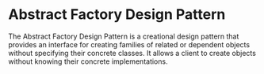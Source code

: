 # Abstract Factory Design Pattern

The Abstract Factory Design Pattern is a creational design pattern that provides an interface for creating families of related or dependent objects without specifying their concrete classes. It allows a client to create objects without knowing their concrete implementations. 
 